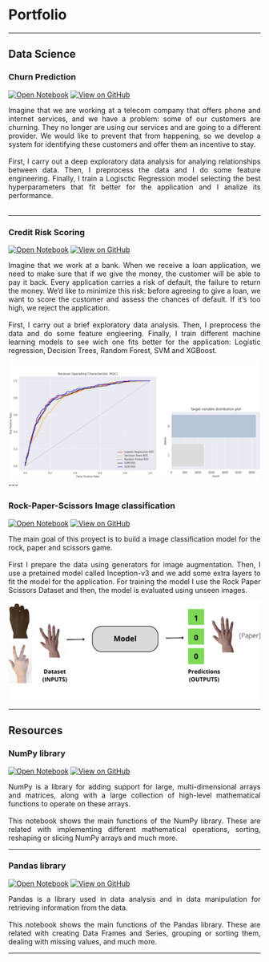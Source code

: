 # Portfolio
---

## Data Science

### Churn Prediction

[![Open Notebook](https://img.shields.io/badge/Jupyter-Open_Notebook-blue?logo=Jupyter)](projects/churn_prediction_proyect.html)
[![View on GitHub](https://img.shields.io/badge/GitHub-View_on_GitHub-blue?logo=GitHub)](https://github.com/jorgealiaga36/machine-learning/blob/main/churn_prediction_proyect.ipynb)

<p align="justify">
Imagine that we are working at a telecom company that offers phone and internet services, and we have a problem: some of our customers are churning. They no longer are using our services and are going to a different provider. We would like to prevent that from happening, so we develop a system for identifying these customers and offer them an incentive to stay.
<br><br>
First, I carry out a deep exploratory data analysis for analying relationships between data. Then, I preprocess the data and I do some feature engineering. Finally, I train a Logisctic Regression model selecting the best hyperparameters that fit better for the application and I analize its performance.
<br><br>
</p>

---

### Credit Risk Scoring 

[![Open Notebook](https://img.shields.io/badge/Jupyter-Open_Notebook-blue?logo=Jupyter)](projects/credit_risk_scoring_proyect.html)
[![View on GitHub](https://img.shields.io/badge/GitHub-View_on_GitHub-blue?logo=GitHub)](https://github.com/jorgealiaga36/machine-learning/blob/main/credit_risk_scoring_proyect.ipynb)

<p align="justify">
Imagine that we work at a bank. When we receive a loan application, we need to make sure that if we give the money, the customer will be able to pay it back. Every application carries a risk of default, the failure to return the money. We’d like to minimize this risk: before agreeing to give a loan, we want to score the customer and assess the chances of default. If it’s too high, we reject the application.
<br><br>
First, I carry out a brief exploratory data analysis. Then, I preprocess the data and do some feature engieering. Finally, I train different machine learning models to see wich one fits better for the application: Logistic regression, Decision Trees, Random Forest, SVM and XGBoost.
</p>

<center><img src="images/image_p2.png"></center>
---

### Rock-Paper-Scissors Image classification

[![Open Notebook](https://img.shields.io/badge/Jupyter-Open_Notebook-blue?logo=Jupyter)](projects/rock_scissors_paper_proyect.html)
[![View on GitHub](https://img.shields.io/badge/GitHub-View_on_GitHub-blue?logo=GitHub)](https://github.com/jorgealiaga36/machine-learning/blob/main/rock_scissors_paper_proyect.ipynb)

<p align="justify">
The main goal of this proyect is to build a image classification model for the rock, paper and scissors game. 
<br><br>
First I prepare the data using generators for image augmentation. Then, I use a pretained model called Inception-v3 and we add some extra layers to fit the model for the application. For training the model I use the Rock Paper Scissors Dataset and then, the model is evaluated using unseen images.
</p>

<center><img src="images/image_p3.png"></center>



---
## Resources

### NumPy library

[![Open Notebook](https://img.shields.io/badge/Jupyter-Open_Notebook-blue?logo=Jupyter)](projects/numpy_summary.html)
[![View on GitHub](https://img.shields.io/badge/GitHub-View_on_GitHub-blue?logo=GitHub)](https://github.com/jorgealiaga36/machine-learning/blob/main/numpy_summary.ipynb)

<p align="justify">
NumPy is a library for adding support for large, multi-dimensional arrays and matrices, along with a large collection of high-level mathematical functions to operate on these arrays.
<br><br>
This notebook shows the main functions of the NumPy library. These are related with implementing different mathematical operations, sorting, reshaping or slicing NumPy arrays and much more.
</p>

---

### Pandas library

[![Open Notebook](https://img.shields.io/badge/Jupyter-Open_Notebook-blue?logo=Jupyter)](projects/pandas_summary.html)
[![View on GitHub](https://img.shields.io/badge/GitHub-View_on_GitHub-blue?logo=GitHub)](https://github.com/jorgealiaga36/machine-learning/blob/main/pandas_summary.ipynb)
 
<p align="justify">
Pandas is a library used in data analysis and in data manipulation for retrieving information from the data.
<br><br>
This notebook shows the main functions of the Pandas library. These are related with creating Data Frames and Series, grouping or sorting them, dealing with missing values, and much more.
</p>

---

